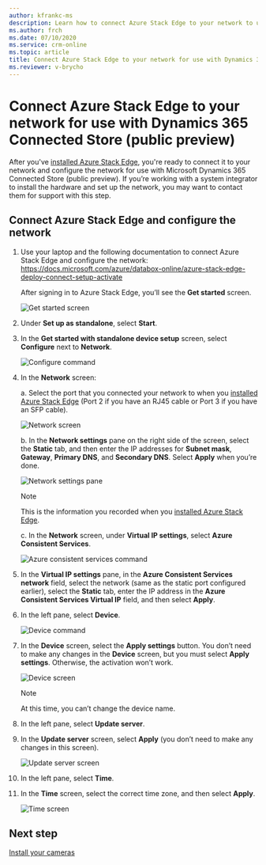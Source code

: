 ```yaml
---
author: kfrankc-ms
description: Learn how to connect Azure Stack Edge to your network to use with Dynamics 365 Connected Store (public preview)
ms.author: frch
ms.date: 07/10/2020
ms.service: crm-online
ms.topic: article
title: Connect Azure Stack Edge to your network for use with Dynamics 365 Connected Store (public preview)
ms.reviewer: v-brycho
---
```


# Connect Azure Stack Edge to your network for use with Dynamics 365 Connected Store (public preview)

After you've [installed Azure Stack Edge](ase-install.md), you're ready to connect it to your network and configure the network for use with Microsoft Dynamics 365 Connected Store (public preview). If you’re working with a system integrator to install the hardware and set up the network, you may want to contact them for support with this step. 

## Connect Azure Stack Edge and configure the network

1. Use your laptop and the following documentation to connect Azure Stack Edge and configure the network: https://docs.microsoft.com/azure/databox-online/azure-stack-edge-deploy-connect-setup-activate

   After signing in to Azure Stack Edge, you’ll see the **Get started** screen.
    
   ![Get started screen](media/ase-get-started.PNG "Get Started screen")
 
2. Under **Set up as standalone**, select **Start**. 

3. In the **Get started with standalone device setup** screen, select **Configure** next to **Network**.

   ![Configure command](media/ase-configure-network.PNG "Configure command")
 
4. In the **Network** screen:

   a. Select the port that you connected your network to when you [installed Azure Stack Edge](ase-install.md) (Port 2 if you have an RJ45 cable or Port 3 if you have an SFP cable).
    
   ![Network screen](media/ase-network.PNG "Network screen")
 
   b. In the **Network settings** pane on the right side of the screen, select the **Static** tab, and then enter the IP addresses for **Subnet mask**, **Gateway**, **Primary DNS**, and **Secondary DNS**. Select **Apply** when you’re done.

   ![Network settings pane](media/ase-network-settings.PNG "Network settings pane")
 
   > [!NOTE]
   > This is the information you recorded when you [installed Azure Stack Edge](ase-install.md). 
    
   c. In the **Network** screen, under **Virtual IP settings**, select **Azure Consistent Services**.

   ![Azure consistent services command](media/ase-azure-consistent-services.PNG "Azure consistent services command")
 
5. In the **Virtual IP settings** pane, in the **Azure Consistent Services network** field, select the network (same as the static port configured earlier), select the **Static** tab, enter the IP address in the **Azure Consistent Services Virtual IP** field, and then select **Apply**.

6. In the left pane, select **Device**.

   ![Device command](media/ase-device-left-nav.PNG "Device command")
 
7. In the **Device** screen, select the **Apply settings** button. You don’t need to make any changes in the **Device** screen, but you must select **Apply settings**. Otherwise, the activation won’t work.

   ![Device screen](media/ase-device.PNG "Device screen")
 
   > [!NOTE]
   > At this time, you can’t change the device name. 

8. In the left pane, select **Update server**.

9. In the **Update server** screen, select **Apply** (you don’t need to make any changes in this screen).

   ![Update server screen](media/ase-update-server.PNG "Update server screen")
 
10. In the left pane, select **Time**.    

11. In the **Time** screen, select the correct time zone, and then select **Apply**. 

    ![Time screen](media/ase-select-time-zone.PNG "Time screen")
   
## Next step

[Install your cameras](install-cameras.md)
